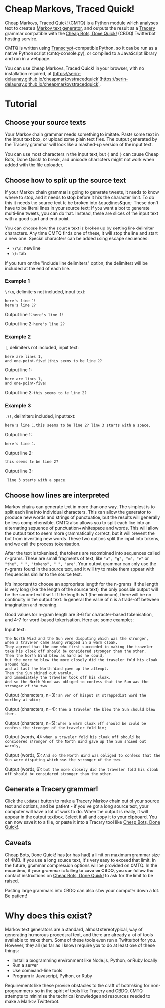 # Cheap Markovs, Traced Quick!

Cheap Markovs, Traced Quick! (CMTQ) is a Python module which analyses text to create a [Markov text generator](https://en.wikipedia.org/wiki/Markov_chain#Markov_text_generators),
and outputs the result as a [Tracery](http://tracery.io) grammar compatible with the [Cheap Bots, Done Quick!](https://cheapbotsdonequick.com) (CBDQ) Twitterbot hosting service.

CMTQ is written using [Transcrypt](https://transcrypt.org/)-compatible Python,
so it can be run as a native Python script (cmtq-console.py),
or compiled to a JavaScript library and run in a webpage.

You can use Cheap Markovs, Traced Quick! in your browser, with no installation required, at
[https://serin-delaunay.github.io/cheapmarkovstracedquick](https://serin-delaunay.github.io/cheapmarkovstracedquick).

# Tutorial

## Choose your source texts
Your Markov chain grammar needs something to imitate.
Paste some text in the input text box, or upload some plain text files.
The output generated by the Tracery grammar will look like a mashed-up version of the input text.

You can use most characters in the input text,
but `{` and `}` can cause Cheap Bots, Done Quick! to break,
and unicode characters might not work when added with the file uploader.

## Choose how to split up the source text
If your Markov chain grammar is going to generate tweets,
it needs to know where to stop,
and it needs to stop before it hits the character limit.
To do this it needs the source text to be broken into &quo;lines&quo;.
These don't have to be literal lines in your source text;
If you want a bot to generate multi-line tweets,
you can do that.
Instead, these are slices of the input text with a good start and end point.

You can choose how the source text is broken up by setting line delimiter characters.
Any time CMTQ finds one of these, it will stop the line and start a new one.
Special characters can be added using escape sequences:
* `\r\n`: new line
* `\t`: tab

If you turn on the "include line delimiters" option,
the delimiters will be included at the end of each line.

### Example 1
`\r\n`, delimiters not included, input text:
```
here's line 1!
here's line 2?
```
Output line 1:
```here's line 1!```

Output line 2:
```here's line 2?```

### Example 2
`|`, delimiters not included, input text:
```
here are lines 1,
and one-point-five!|this seems to be line 2?
```
Output line 1:
```
here are lines 1,
and one-point-five!
```
Output line 2:
```this seems to be line 2?```

### Example 3
`.?!`, delimiters included, input text:

```
here's line 1.this seems to be line 2? line 3 starts with a space.
```

Output line 1:
```
here's line 1.
```
Output line 2:
```
this seems to be line 2?
```
Output line 3:
```
 line 3 starts with a space.
```

## Choose how lines are interpreted
Markov chains can generate text in more than one way.
The simplest is to split each line into individual characters.
This can allow the generator to produce new words and strings of punctuation,
but the results will generally be less comprehensible.
CMTQ also allows you to split each line into an alternating sequence of punctuation+whitespace and words.
This will allow the output text to seem more grammatically correct,
but it will prevent the bot from inventing new words.
These two options split the input into tokens, and we call the process tokenisation.

After the text is tokenised, the tokens are recombined into sequences called n-grams.
These are small fragments of text,
like `"a", "g", "m", "e"` or `"the", " ", "tokens", " ", "are"`.
Your output grammar can only use the n-grams found in the source text,
and it will try to make them appear with frequencies similar to the source text.

It's important to choose an appropriate length for the n-grams.
If the length is very long (like the length of the source text),
the only possible output will be the source text itself.
If the length is 1 (the minimum),
there will be no continuity in the output text.
In general the value of n is a trade-off between imagination and meaning.

Good values for n-gram length are 3-6 for character-based tokenisation,
and 4-7 for word-based tokenisation.
Here are some examples:

Input text:
```
The North Wind and the Sun were disputing which was the stronger,
when a traveler came along wrapped in a warm cloak.
They agreed that the one who first succeeded in making the traveler take his cloak off should be considered stronger than the other.
Then the North Wind blew as hard as he could,
but the more he blew the more closely did the traveler fold his cloak around him;
and at last the North Wind gave up the attempt.
Then the Sun shined out warmly,
and immediately the traveler took off his cloak.
And so the North Wind was obliged to confess that the Sun was the stronger of the two.
```
Output (characters, n=3):
`an wer of hisput st strappediat ward the morthey at whim;`

Output (characters, n=4):
`Then a traveler the blew the Sun should blew ther.`

Output (characters, n=5):
`when a warm cloak off should be could be confess the stronger of the traveler fold him;`

Output (words, 4):
`when a traveler fold his cloak off should be considered stronger of the North Wind gave up the Sun shined out warmly,`

Output (words, 5):
`And so the North Wind was obliged to confess that the Sun were disputing which was the stronger of the two.`

Output (words, 6):
`but the more closely did the traveler fold his cloak off should be considered stronger than the other.`

## Generate a Tracery grammar!

Click the `update!` button to make a Tracery Markov chain out of your source text and options, and be patient - if you've got a long source text, your computer will have a lot of work to do. When the output is ready, it will appear in the output textbox. Select it all and copy it to your clipboard. You can now save it to a file, or paste it into a Tracery tool like [Cheap Bots, Done Quick!](https://cheapbotsdonequick.com/).

## Caveats

Cheap Bots, Done Quick! has (or has had) a limit on maximum grammar size of 4MB. If you use a long source text, it's very easy to exceed that limit. In the future, grammar compression options will be provided on CMTQ. In the meantime, if your grammar is failing to save on CBDQ, you can follow the contact instructions on [Cheap Bots, Done Quick!](https://cheapbotsdonequick.com/) to ask for the limit to be raised.

Pasting large grammars into CBDQ can also slow your computer down a lot. Be patient!

# Why does this exist?

Markov text generators are a standard, almost stereotypical, way of generating humorous procedural text,
and there are already a lot of tools available to make them.
Some of these tools even run a Twitterbot for you.
However, they all (as far as I know) require you to do at least one of these things:
* Install a programming environment like Node.js, Python, or Ruby locally
* Run a server
* Use command-line tools
* Program in Javascript, Python, or Ruby

Requirements like these provide obstacles to the craft of botmaking for non-programmers,
so in the spirit of tools like Tracery and CBDQ,
CMTQ attempts to minimise the technical knowledge and resources needed to make a Markov Twitterbot.
